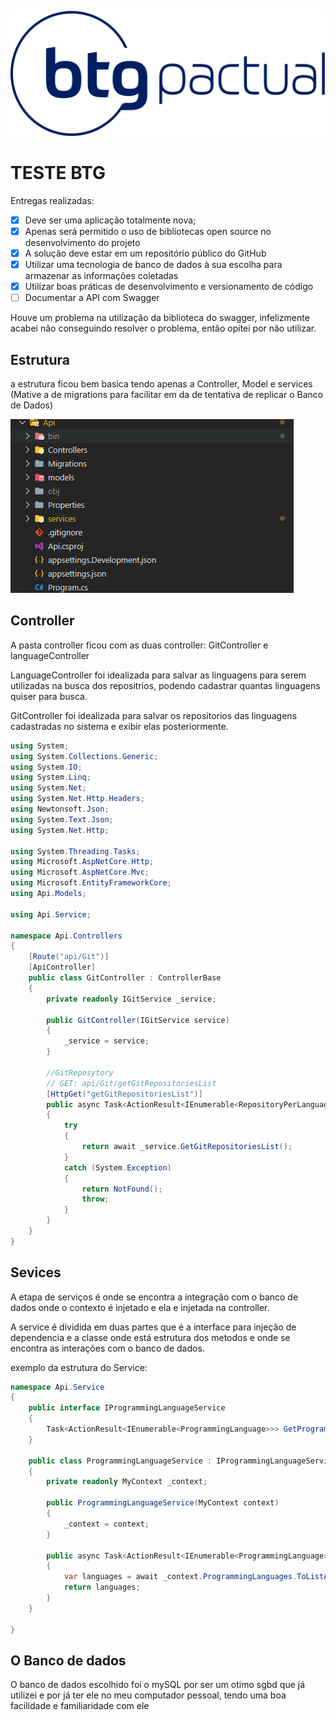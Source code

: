 
![logo.png](Git/logo.png)
# TESTE BTG

Entregas realizadas:

- [x]  Deve ser uma aplicação totalmente nova;
- [x]  Apenas será permitido o uso de bibliotecas open source no desenvolvimento do projeto
- [x]  A solução deve estar em um repositório público do GitHub
- [x]  Utilizar uma tecnologia de banco de dados à sua escolha para armazenar as informações
coletadas
- [x]  Utilizar boas práticas de desenvolvimento e versionamento de código
- [ ]  Documentar a API com Swagger

Houve um problema na utilização da biblioteca do swagger, infelizmente acabei não conseguindo resolver o problema, então opitei por não utilizar.

## Estrutura

a estrutura ficou bem basica tendo apenas a Controller, Model e services (Mative a de migrations para facilitar em da de tentativa de replicar o Banco de Dados)

![Untitled](Git/Untitled.png)

## Controller

A pasta controller ficou com as duas controller: GitController e languageController

LanguageController foi idealizada para salvar as linguagens para serem utilizadas na busca dos repositrios, podendo cadastrar quantas linguagens quiser para busca.

GitController foi idealizada para salvar os repositorios das linguagens cadastradas no sistema e exibir elas posteriormente.

```csharp
using System;
using System.Collections.Generic;
using System.IO;
using System.Linq;
using System.Net;
using System.Net.Http.Headers;
using Newtonsoft.Json;
using System.Text.Json;
using System.Net.Http;

using System.Threading.Tasks;
using Microsoft.AspNetCore.Http;
using Microsoft.AspNetCore.Mvc;
using Microsoft.EntityFrameworkCore;
using Api.Models;

using Api.Service;

namespace Api.Controllers
{
    [Route("api/Git")]
    [ApiController]
    public class GitController : ControllerBase
    {
        private readonly IGitService _service;

        public GitController(IGitService service)
        {
            _service = service;
        }

        //GitReposytory
        // GET: api/Git/getGitRepositoriesList
        [HttpGet("getGitRepositoriesList")]
        public async Task<ActionResult<IEnumerable<RepositoryPerLanguage>>> GetGitRepositoriesList()
        {
            try
            {
                return await _service.GetGitRepositoriesList();
            }
            catch (System.Exception)
            {
                return NotFound();
                throw;
            }
        }
    }
}
```

## Sevices

A etapa de serviços é onde se encontra a integração com o banco de dados onde o contexto é injetado e ela e injetada na controller.

A service é dividida em duas partes que é a interface para injeção de dependencia e a classe onde está estrutura dos metodos e onde se encontra as interações com o banco de dados.

exemplo da estrutura do Service:

```csharp
namespace Api.Service
{
    public interface IProgrammingLanguageService
    {
        Task<ActionResult<IEnumerable<ProgrammingLanguage>>> GetProgrammingLanguage();
    }

    public class ProgrammingLanguageService : IProgrammingLanguageService
    {
        private readonly MyContext _context;

        public ProgrammingLanguageService(MyContext context)
        {
            _context = context;
        }

        public async Task<ActionResult<IEnumerable<ProgrammingLanguage>>> GetProgrammingLanguage()
        {
            var languages = await _context.ProgrammingLanguages.ToListAsync();
            return languages;
        }
    }

}
```

## O Banco de dados

O banco de dados escolhido foi o mySQL por ser um otimo sgbd que já utilizei e por já ter ele no meu computador pessoal, tendo uma boa facilidade e familiaridade com ele
